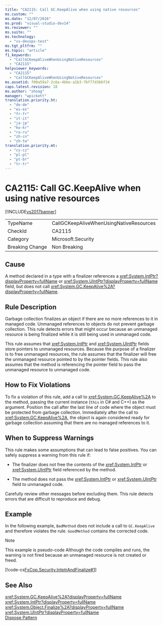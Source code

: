 ```yaml
---
title: "CA2115: Call GC.KeepAlive when using native resources"
ms.custom: ""
ms.date: "12/07/2016"
ms.prod: "visual-studio-dev14"
ms.reviewer: ""
ms.suite: ""
ms.technology: 
  - "vs-devops-test"
ms.tgt_pltfrm: ""
ms.topic: "article"
f1_keywords: 
  - "CallGCKeepAliveWhenUsingNativeResources"
  - "CA2115"
helpviewer_keywords: 
  - "CA2115"
  - "CallGCKeepAliveWhenUsingNativeResources"
ms.assetid: f00a59a7-2c6a-4bbe-a1b3-7bf77d366f34
caps.latest.revision: 18
ms.author: "shoag"
manager: "wpickett"
translation.priority.ht: 
  - "de-de"
  - "es-es"
  - "fr-fr"
  - "it-it"
  - "ja-jp"
  - "ko-kr"
  - "ru-ru"
  - "zh-cn"
  - "zh-tw"
translation.priority.mt: 
  - "cs-cz"
  - "pl-pl"
  - "pt-br"
  - "tr-tr"
---
```

# CA2115: Call GC.KeepAlive when using native resources
[!INCLUDE[vs2017banner](../code-quality/includes/vs2017banner.md)]

|||  
|-|-|  
|TypeName|CallGCKeepAliveWhenUsingNativeResources|  
|CheckId|CA2115|  
|Category|Microsoft.Security|  
|Breaking Change|Non Breaking|  
  
## Cause  
 A method declared in a type with a finalizer references a <xref:System.IntPtr?displayProperty=fullName> or <xref:System.UIntPtr?displayProperty=fullName> field, but does not call <xref:System.GC.KeepAlive%2A?displayProperty=fullName>.  
  
## Rule Description  
 Garbage collection finalizes an object if there are no more references to it in managed code. Unmanaged references to objects do not prevent garbage collection. This rule detects errors that might occur because an unmanaged resource is being finalized while it is still being used in unmanaged code.  
  
 This rule assumes that <xref:System.IntPtr> and <xref:System.UIntPtr> fields store pointers to unmanaged resources. Because the purpose of a finalizer is to free unmanaged resources, the rule assumes that the finalizer will free the unmanaged resource pointed to by the pointer fields. This rule also assumes that the method is referencing the pointer field to pass the unmanaged resource to unmanaged code.  
  
## How to Fix Violations  
 To fix a violation of this rule, add a call to <xref:System.GC.KeepAlive%2A> to the method, passing the current instance (`this` in C# and C++) as the argument. Position the call after the last line of code where the object must be protected from garbage collection. Immediately after the call to <xref:System.GC.KeepAlive%2A>, the object is again considered ready for garbage collection assuming that there are no managed references to it.  
  
## When to Suppress Warnings  
 This rule makes some assumptions that can lead to false positives. You can safely suppress a warning from this rule if:  
  
-   The finalizer does not free the contents of the <xref:System.IntPtr> or <xref:System.UIntPtr> field referenced by the method.  
  
-   The method does not pass the <xref:System.IntPtr> or <xref:System.UIntPtr> field to unmanaged code.  
  
 Carefully review other messages before excluding them. This rule detects errors that are difficult to reproduce and debug.  
  
## Example  
 In the following example, `BadMethod` does not include a call to `GC.KeepAlive` and therefore violates the rule. `GoodMethod` contains the corrected code.  
  
> [!NOTE]
>  This example is pseudo-code Although the code compiles and runs, the warning is not fired because an unmanaged resource is not created or freed.  
  
 [!code-cs[FxCop.Security.IntptrAndFinalize#1](../code-quality/codesnippet/CSharp/ca2115--call-gc.keepalive-when-using-native-resources_1.cs)]  
  
## See Also  
 <xref:System.GC.KeepAlive%2A?displayProperty=fullName>   
 <xref:System.IntPtr?displayProperty=fullName>   
 <xref:System.Object.Finalize%2A?displayProperty=fullName>   
 <xref:System.UIntPtr?displayProperty=fullName>   
 [Dispose Pattern](../Topic/Dispose%20Pattern.md)